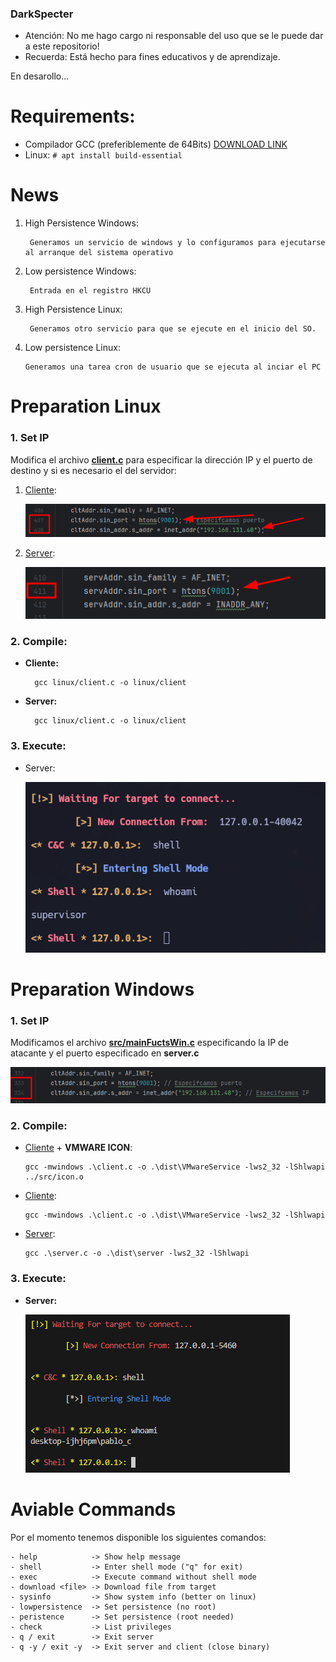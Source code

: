 ### DarkSpecter

- Atención: No me hago cargo ni responsable del uso que se le puede dar a este repositorio!
- Recuerda: Está hecho para fines educativos y de aprendizaje.

En desarollo...

# Requirements:
  - Compilador GCC (preferiblemente de 64Bits) [DOWNLOAD LINK](https://github.com/brechtsanders/winlibs_mingw/releases/download/13.2.0mcf-16.0.6-11.0.1-ucrt-r2/winlibs-x86_64-mcf-seh-gcc-13.2.0-llvm-16.0.6-mingw-w64ucrt-11.0.1-r2.7z)
  - Linux: `# apt install build-essential`  

# News

1. High Persistence Windows:
    
        Generamos un servicio de windows y lo configuramos para ejecutarse al arranque del sistema operativo
2. Low persistence Windows:

        Entrada en el registro HKCU
3. High Persistence Linux:

        Generamos otro servicio para que se ejecute en el inicio del SO.
4.  Low persistence Linux:

        Generamos una tarea cron de usuario que se ejecuta al inciar el PC


# Preparation Linux

### 1. Set IP
Modifica el archivo **[client.c](Linux/client.c)** para especificar la dirección IP y el puerto de destino y si es necesario el del servidor:
   1. [Cliente](Linux/client.c):

      ![img.png](img/img.png)

   2. [Server](Linux/server.c):

      ![img.png](img/img_1.png)

### 2. Compile:

- **Cliente:**

        gcc linux/client.c -o linux/client
- **Server:**

        gcc linux/client.c -o linux/client


### 3. Execute:

- Server:

    ![img_2.png](img/img_2.png)



# Preparation Windows

### 1. Set IP
Modificamos el archivo **[src/mainFuctsWin.c](src/mainFuctsWin.c)** especificando la IP de atacante y el puerto especificado en **server.c**

![img_3.png](img/img_3.png)


### 2. Compile:

- [Cliente](Windows/client.c) + **VMWARE ICON**:

      gcc -mwindows .\client.c -o .\dist\VMwareService -lws2_32 -lShlwapi ../src/icon.o
- [Cliente](Windows/client.c):

      gcc -mwindows .\client.c -o .\dist\VMwareService -lws2_32 -lShlwapi 
- [Server](Windows/server.c):

      gcc .\server.c -o .\dist\server -lws2_32 -lShlwapi


### 3. Execute:

- **Server:**

  ![img_4.png](img/img_4.png)


# Aviable Commands
Por el momento tenemos disponible los siguientes comandos:

    - help            -> Show help message
    - shell           -> Enter shell mode ("q" for exit)
    - exec            -> Execute command without shell mode
    - download <file> -> Download file from target
    - sysinfo         -> Show system info (better on linux)
    - lowpersistence  -> Set persistence (no root)
    - peristence      -> Set persistence (root needed)
    - check           -> List privileges
    - q / exit        -> Exit server
    - q -y / exit -y  -> Exit server and client (close binary) 
